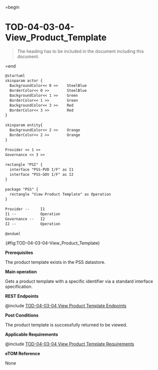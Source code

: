 =begin

# TOD-04-03-04-View_Product_Template

> The heading has to be included in the document including this document.

=end

```plantuml
@startuml
skinparam actor {
  BackgroundColor<< 0 >> 	SteelBlue
  BorderColor<< 0 >> 		SteelBlue
  BackgroundColor<< 1 >> 	Green
  BorderColor<< 1 >> 		Green
  BackgroundColor<< 3 >> 	Red
  BorderColor<< 3 >> 		Red
}

skinparam entity{
  BackgroundColor<< 2 >> 	Orange
  BorderColor<< 2 >> 		Orange
}

Provider << 1 >> 
Governance << 3 >> 

rectangle "PSI" {
  interface "PSS-PVD I/F" as I1
  interface "PSS-GOV I/F" as I2
}

package "PSS" {
  rectangle "View Product Template" as Operation
}

Provider --	    I1
I1 --           Operation
Governance --   I2
I2 --           Operation

@enduml

```

![**TOD-04-03-04**: View Product Template](../../common/pixel.png){#fig:TOD-04-03-04-View_Product_Template}

**Prerequisites**

The product template exists in the PSS datastore.

**Main operation**

Gets a product template with a specific identifier via a standard interface specification.

**REST Endpoints**

@include [TOD-04-03-04 View Product Template Endpoints](endpoints/TOD-04-03-04-View_Product_Template-endpoints.md)

**Post Conditions**

The product template is successfully returned to be viewed.

**Applicable Requirements**

@include [TOD-04-03-04 View Product Template Requirements](requirements/TOD-04-03-04-View_Product_Template-requirements.md)

**eTOM Reference**

None
